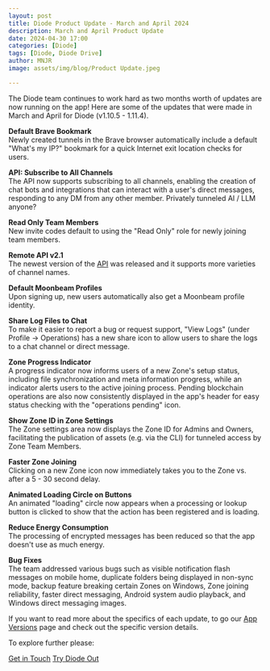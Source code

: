 ```yaml
---
layout: post
title: Diode Product Update - March and April 2024
description: March and April Product Update
date: 2024-04-30 17:00
categories: [Diode]
tags: [Diode, Diode Drive]
author: MNJR
image: assets/img/blog/Product Update.jpeg

---
```

The Diode team continues to work hard as two months worth of updates are now running on the app! Here are some of the updates that were made in March and April for Diode (v1.10.5 - 1.11.4).

**Default Brave Bookmark** 
<br>
Newly created tunnels in the Brave browser automatically include a default "What's my IP?" bookmark for a quick Internet exit location checks for users.

**API: Subscribe to All Channels** 
<br>The API now supports subscribing to all channels, enabling the creation of chat bots and integrations that can interact with a user's direct messages, responding to any DM from any other member.  Privately tunneled AI / LLM anyone?

**Read Only Team Members** 
<br>New invite codes default to using the "Read Only" role for newly joining team members.

**Remote API v2.1** 
<br>The newest version of the [API]([https://support.diode.io/article/u2888tkk38) was released and it supports more varieties of channel names.

**Default Moonbeam Profiles** 
<br>Upon signing up, new users automatically also get a Moonbeam profile identity. 

**Share Log Files to Chat**
<br>To make it easier to report a bug or request support, "View Logs" (under Profile -> Operations) has a new share icon to allow users to share the logs to a chat channel or direct message. 

**Zone Progress Indicator**
<br>A progress indicator now informs users of a new Zone's setup status, including file synchronization and meta information progress, while an indicator alerts users to the active joining process.  Pending blockchain operations are also now consistently displayed in the app's header for easy status checking with the "operations pending" icon. 

**Show Zone ID in Zone Settings** 
<br>The Zone settings area now displays the Zone ID for Admins and Owners, facilitating the publication of assets (e.g. via the CLI) for tunneled access by Zone Team Members.

**Faster Zone Joining**
<br>Clicking on a new Zone icon now immediately takes you to the Zone vs. after a 5 - 30 second delay.

**Animated Loading Circle on Buttons**
<br>An animated "loading" circle now appears when a processing or lookup button is clicked to show that the action has been registered and is loading.

**Reduce Energy Consumption** 
<br>The processing of encrypted messages has been reduced so that the app doesn't use as much energy.

**Bug Fixes** 
<br>
The team addressed various bugs such as visible notification flash messages on mobile home, duplicate folders being displayed in non-sync mode, backup feature breaking certain Zones on Windows, Zone joining reliability, faster direct messaging, Android system audio playback, and Windows direct messaging images. 

If you want to read more about the specifics of each update, to go our [App Versions](https://support.diode.io/category/9gss923s33-diode-app-updates-version) page and check out the specific version details.

To explore further please:
<div class="story__buttons">
  <a href="{{"https://contactdiode.paperform.co"}}" class="btn" target="">Get in Touch</a>
  <a href="#download-app" class="btn popup-open" target="">Try Diode Out</a>
</div>
